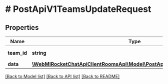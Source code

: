 # # PostApiV1TeamsUpdateRequest

## Properties

Name | Type | Description | Notes
------------ | ------------- | ------------- | -------------
**team_id** | **string** | The team ID. |
**data** | [**\WebMIRocketChatApiClientRoomsApi\Model\PostApiV1TeamsUpdateRequestData**](PostApiV1TeamsUpdateRequestData.md) |  |

[[Back to Model list]](../../README.md#models) [[Back to API list]](../../README.md#endpoints) [[Back to README]](../../README.md)
